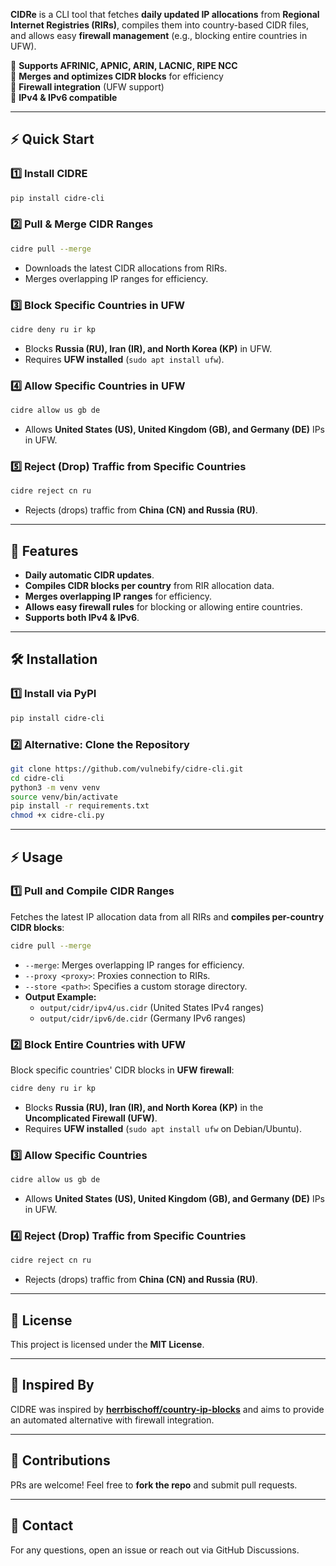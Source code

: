 **CIDRe** is a CLI tool that fetches **daily updated IP allocations** from **Regional Internet Registries (RIRs)**, compiles them into country-based CIDR files, and allows easy **firewall management** (e.g., blocking entire countries in UFW).

🔹 **Supports AFRINIC, APNIC, ARIN, LACNIC, RIPE NCC**  
🔹 **Merges and optimizes CIDR blocks** for efficiency  
🔹 **Firewall integration** (UFW support)  
🔹 **IPv4 & IPv6 compatible**  

---

## ⚡ Quick Start

### **1️⃣ Install CIDRE**

```bash
pip install cidre-cli
```

### **2️⃣ Pull & Merge CIDR Ranges**

```bash
cidre pull --merge
```

- Downloads the latest CIDR allocations from RIRs.
- Merges overlapping IP ranges for efficiency.

### **3️⃣ Block Specific Countries in UFW**

```bash
cidre deny ru ir kp
```

- Blocks **Russia (RU), Iran (IR), and North Korea (KP)** in UFW.
- Requires **UFW installed** (`sudo apt install ufw`).

### **4️⃣ Allow Specific Countries in UFW**

```bash
cidre allow us gb de
```

- Allows **United States (US), United Kingdom (GB), and Germany (DE)** IPs in UFW.

### **5️⃣ Reject (Drop) Traffic from Specific Countries**

```bash
cidre reject cn ru
```

- Rejects (drops) traffic from **China (CN) and Russia (RU)**.

---

## 🚀 Features

- **Daily automatic CIDR updates**.
- **Compiles CIDR blocks per country** from RIR allocation data.
- **Merges overlapping IP ranges** for efficiency.
- **Allows easy firewall rules** for blocking or allowing entire countries.
- **Supports both IPv4 & IPv6**.

---

## 🛠️ Installation

### **1️⃣ Install via PyPI**

```bash
pip install cidre-cli
```

### **2️⃣ Alternative: Clone the Repository**

```bash
git clone https://github.com/vulnebify/cidre-cli.git
cd cidre-cli
python3 -m venv venv
source venv/bin/activate
pip install -r requirements.txt
chmod +x cidre-cli.py
```

---

## ⚡ Usage

### **1️⃣ Pull and Compile CIDR Ranges**

Fetches the latest IP allocation data from all RIRs and **compiles per-country CIDR blocks**:

```bash
cidre pull --merge
```

- `--merge`: Merges overlapping IP ranges for efficiency.
- `--proxy <proxy>`: Proxies connection to RIRs.
- `--store <path>`: Specifies a custom storage directory.
- **Output Example:**
  - `output/cidr/ipv4/us.cidr` (United States IPv4 ranges)
  - `output/cidr/ipv6/de.cidr` (Germany IPv6 ranges)

### **2️⃣ Block Entire Countries with UFW**

Block specific countries' CIDR blocks in **UFW firewall**:

```bash
cidre deny ru ir kp
```

- Blocks **Russia (RU), Iran (IR), and North Korea (KP)** in the **Uncomplicated Firewall (UFW)**.
- Requires **UFW installed** (`sudo apt install ufw` on Debian/Ubuntu).

### **3️⃣ Allow Specific Countries**

```bash
cidre allow us gb de
```

- Allows **United States (US), United Kingdom (GB), and Germany (DE)** IPs in UFW.

### **4️⃣ Reject (Drop) Traffic from Specific Countries**

```bash
cidre reject cn ru
```

- Rejects (drops) traffic from **China (CN) and Russia (RU)**.

---

## 📄 License

This project is licensed under the **MIT License**.

---

## 🙌 Inspired By

CIDRE was inspired by **[herrbischoff/country-ip-blocks](https://github.com/herrbischoff/country-ip-blocks)** and aims to provide an automated alternative with firewall integration.

---

## 🤝 Contributions

PRs are welcome! Feel free to **fork the repo** and submit pull requests.

---

## 📧 Contact

For any questions, open an issue or reach out via GitHub Discussions.

